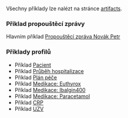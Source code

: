 Všechny příklady lze nalézt na stránce [artifacts](artifacts.html).


### Příklad propouštěcí zprávy 

 Hlavním příklad [Propouštěcí zpráva Novák Petr](Bundle-DischargeBundle-Novak-Petr.html) 

### Příklady profilů

 - Příklad [Pacient](Patient-3f85726c-ad2f-441b-89ce-100000000000.html)
 - Příklad [Průběh hospitalizace](Encounter-10f5c49e-086d-4016-8dd1-b555306bf620.html)
 - Příklad [Plán péče](CarePlan-9c913d06-84fe-4d35-b35b-8b0c7965f535.html)
 - Příklad [Medikace: Euthyrox](MedicationStatement-47472c99-09bf-4007-bfaa-16c9665ae090.html)
 - Příklad [Medikace: Ibalgin400](Medication-med-Ibalgin400.html)
 - Příklad [Medikace: Paracetamol](Medication-med-paracetamol.html)
 - Příklad [CRP](Observation-Observation-CRP-Novak.html)
 - Příklad [UZV](Observation-Observation-UZV-Novak.html)
 